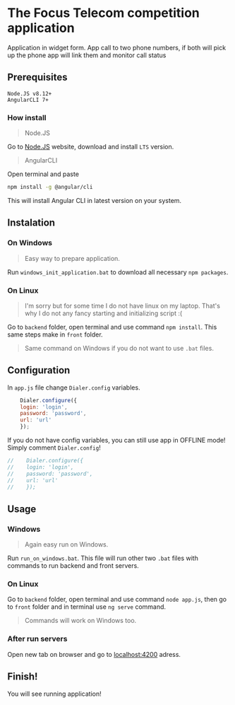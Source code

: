 # The Focus Telecom competition application

Application in widget form. App call to two phone numbers, if both will pick up the phone app will link them and monitor call status

## Prerequisites

```
Node.JS v8.12+
AngularCLI 7+
```

### How install
> Node.JS

Go to [Node.JS](https://nodejs.org/en/) website, download and install `LTS` version.

> AngularCLI

Open terminal and paste
```bash 
npm install -g @angular/cli
```
This will install Angular CLI in latest version on your system.

## Instalation

### On Windows 
> Easy way to prepare application.

Run `windows_init_application.bat` to download all necessary `npm packages`.

### On Linux
> I'm sorry but for some time I do not have linux on my laptop. That's why I do not any fancy starting and initializing script :( 

Go to `backend` folder, open terminal and use command `npm install`.
This same steps make in `front` folder.

> Same command on Windows if you do not want to use `.bat` files.

## Configuration
In `app.js` file change `Dialer.config` variables.
```javascript
    Dialer.configure({
    login: 'login',
    password: 'password',
    url: 'url'
    });
```
If you do not have config variables, you can still use app in OFFLINE mode!
Simply comment `Dialer.config`!
```javascript
//    Dialer.configure({
//    login: 'login',
//    password: 'password',
//    url: 'url'
//    });
```

## Usage

### Windows
> Again easy run on Windows.

Run `run_on_windows.bat`. This file will run other two `.bat` files with commands to run backend and front servers.

### On Linux
Go to `backend` folder, open terminal and use command `node app.js`, then go to `front` folder and in terminal use `ng serve` command.

> Commands will work on Windows too.

### After run servers

Open new tab on browser and go to [localhost:4200](localhost:4200) adress.

## Finish!
You will see running application!



